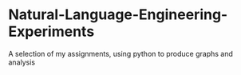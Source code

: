 # Natural-Language-Engineering-Experiments
A selection of my assignments, using python to produce graphs and analysis
